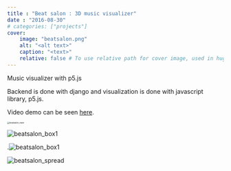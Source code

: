 ```yaml
---
title : "Beat salon : 3D music visualizer"
date : "2016-08-30"
# categories: ["projects"]
cover:
    image: "beatsalon.png"
    alt: "<alt text>"
    caption: "<text>"
    relative: false # To use relative path for cover image, used in hugo Page-bundles
---
```




Music visualizer with p5.js 

Backend is done with django and visualization is done with javascript library, p5.js. 

Video demo can be seen [here](https://www.youtube.com/watch?v=4rTFW2UXE4Y).



<a href="https://www.youtube.com/watch?v=4rTFW2UXE4Y">

<img src="https://tva1.sinaimg.cn/large/0081Kckwgy1glatvyyoyrj31qo0u0why.jpg" alt="beatsalon_main" style="zoom:33%;" />

</a>





![beatsalon_box1](https://tva1.sinaimg.cn/large/0081Kckwgy1glatuh15fgg308w04se84.gif)

.![beatsalon_box1](https://tva1.sinaimg.cn/large/0081Kckwgy1glatugwikzg308w04sx6q.gif)



![beatsalon_spread](https://tva1.sinaimg.cn/large/0081Kckwgy1glatup5w29g308w04stwn.gif)





